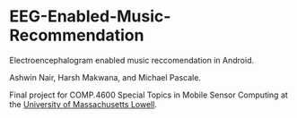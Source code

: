 # EEG-Enabled-Music-Recommendation
Electroencephalogram enabled music reccomendation in Android.

Ashwin Nair, Harsh Makwana, and Michael Pascale.

Final project for COMP.4600 Special Topics in Mobile Sensor Computing at the [University of Massachusetts Lowell](cs.uml.edu).
